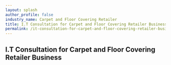 ```yaml
---
layout: splash 
author_profile: false 
industry_name: Carpet and Floor Covering Retailer
title: I.T Consultation for Carpet and Floor Covering Retailer Business
permalink: /it-consultation-for-carpet-and-floor-covering-retailer-business
---
```


## I.T Consultation for Carpet and Floor Covering Retailer Business